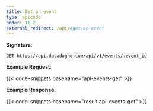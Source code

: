 ```yaml
---
title: Get an event
type: apicode
order: 11.2
external_redirect: /api/#get-an-event
---
```


**Signature**:

`GET https://api.datadoghq.com/api/v1/events/:event_id`

**Example Request**:

{{< code-snippets basename="api-events-get" >}}

**Example Response**:

{{< code-snippets basename="result.api-events-get" >}}

